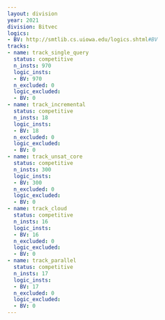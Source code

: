 ```yaml
---
layout: division
year: 2021
division: Bitvec
logics: 
- BV: http://smtlib.cs.uiowa.edu/logics.shtml#BV
tracks:
- name: track_single_query
  status: competitive
  n_insts: 970
  logic_insts:
  - BV: 970
  n_excluded: 0
  logic_excluded:
  - BV: 0
- name: track_incremental
  status: competitive
  n_insts: 18
  logic_insts:
  - BV: 18
  n_excluded: 0
  logic_excluded:
  - BV: 0
- name: track_unsat_core
  status: competitive
  n_insts: 300
  logic_insts:
  - BV: 300
  n_excluded: 0
  logic_excluded:
  - BV: 0
- name: track_cloud
  status: competitive
  n_insts: 16
  logic_insts:
  - BV: 16
  n_excluded: 0
  logic_excluded:
  - BV: 0
- name: track_parallel
  status: competitive
  n_insts: 17
  logic_insts:
  - BV: 17
  n_excluded: 0
  logic_excluded:
  - BV: 0
---
```


